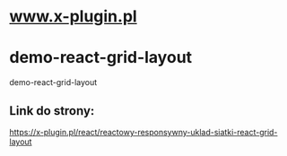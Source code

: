 # www.x-plugin.pl
# demo-react-grid-layout
 demo-react-grid-layout
## Link do strony: 
https://x-plugin.pl/react/reactowy-responsywny-uklad-siatki-react-grid-layout